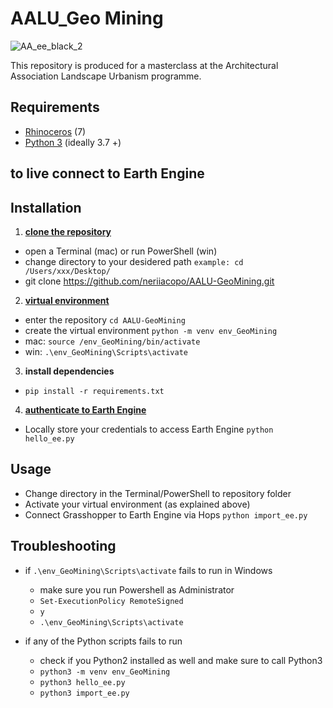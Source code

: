 # AALU_Geo Mining
![AA_ee_black_2](https://user-images.githubusercontent.com/50297074/151965110-faf885a2-d8ff-412b-ac33-0ac9422a9a40.jpg)

This repository is produced for a masterclass at the Architectural Association Landscape Urbanism programme.

## Requirements
- [Rhinoceros](https://www.rhino3d.com/download/) (7)
- [Python 3](https://www.python.org/downloads/) (ideally 3.7 +)

## to live connect to Earth Engine
## Installation
1. **[clone the repository](https://help.github.com/en/github/creating-cloning-and-archiving-repositories/cloning-a-repository)**
  - open a Terminal (mac) or run PowerShell (win)
  - change directory to your desidered path `example: cd /Users/xxx/Desktop/`
  - git clone https://github.com/neriiacopo/AALU-GeoMining.git

2. **[virtual environment](https://docs.python.org/3/tutorial/venv.html)**
  - enter the repository `cd AALU-GeoMining`
  - create the virtual environment `python -m venv env_GeoMining`
  - mac: `source /env_GeoMining/bin/activate`
  - win: `.\env_GeoMining\Scripts\activate`
3. **install dependencies**
  - `pip install -r requirements.txt`
4. **[authenticate to Earth Engine](https://developers.google.com/earth-engine/guides/python_install)**
  - Locally store your credentials to access Earth Engine `python hello_ee.py`

## Usage
- Change directory in the Terminal/PowerShell to repository folder
- Activate your virtual environment (as explained above)
- Connect Grasshopper to Earth Engine via Hops `python import_ee.py`

## Troubleshooting
- if `.\env_GeoMining\Scripts\activate` fails to run in Windows
  - make sure you run Powershell as Administrator 
  - `Set-ExecutionPolicy RemoteSigned`
  - `y`
  - `.\env_GeoMining\Scripts\activate`

- if any of the Python scripts fails to run 
  - check if you Python2 installed as well and make sure to call Python3
  - `python3 -m venv env_GeoMining`
  - `python3 hello_ee.py`
  - `python3 import_ee.py`
